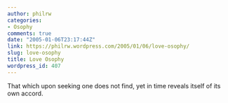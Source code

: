 ```yaml
---
author: philrw
categories:
- Osophy
comments: true
date: "2005-01-06T23:17:44Z"
link: https://philrw.wordpress.com/2005/01/06/love-osophy/
slug: love-osophy
title: Love Osophy
wordpress_id: 407
---
```


That which upon seeking one does not find, yet in time reveals itself of its own accord.
